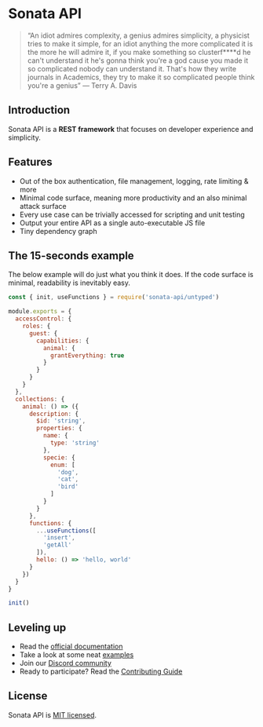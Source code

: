 # Sonata API
> “An idiot admires complexity, a genius admires simplicity, a physicist tries to make it simple, for an idiot anything the more complicated it is the more he will admire it, if you make something so clusterf****d he can't understand it he's gonna think you're a god cause you made it so complicated nobody can understand it. That's how they write journals in Academics, they try to make it so complicated people think you're a genius” — Terry A. Davis

## Introduction

Sonata API is a **REST framework** that focuses on developer experience and simplicity.

## Features

- Out of the box authentication, file management, logging, rate limiting & more
- Minimal code surface, meaning more productivity and an also minimal attack surface
- Every use case can be trivially accessed for scripting and unit testing
- Output your entire API as a single auto-executable JS file
- Tiny dependency graph


## The 15-seconds example

The below example will do just what you think it does.
If the code surface is minimal, readability is inevitably easy.

```javascript
const { init, useFunctions } = require('sonata-api/untyped')

module.exports = {
  accessControl: {
    roles: {
      guest: {
        capabilities: {
          animal: {
            grantEverything: true
          }
        }
      }
    }
  },
  collections: {
    animal: () => ({
      description: {
        $id: 'string',
        properties: {
          name: {
            type: 'string'
          },
          specie: {
            enum: [
              'dog',
              'cat',
              'bird'
            ]
          }
        }
      },
      functions: {
        ...useFunctions([
          'insert',
          'getAll'
        ]),
        hello: () => 'hello, world'
      }
    })
  }
}

init()
```

## Leveling up

- Read the [official documentation](https://sonata-api.github.io/docs/guide/getting-started)
- Take a look at some neat [examples](https://github.com/sonata-api/sonata-examples)
- Join our [Discord community]()
- Ready to participate? Read the [Contributing Guide](https://github.com/ringeringeraja/sonata-api/tree/master/CONTRIBUTING.md)

## License

Sonata API is [MIT licensed](https://github.com/ringeringeraja/sonata-api/tree/master/LICENSE).
